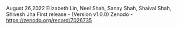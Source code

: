 August 26,2022
Elizabeth Lin, Neel Shah, Sanay Shah, Shaival Shah, Shivesh Jha
First release - (Version v1.0.0) 
Zenodo - https://zenodo.org/record/7026735
